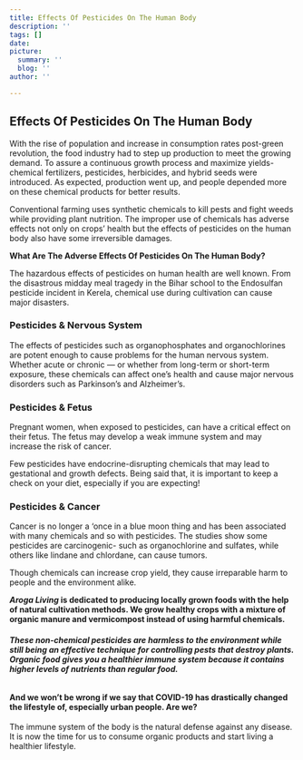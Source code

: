 ```yaml
---
title: Effects Of Pesticides On The Human Body
description: ''
tags: []
date: 
picture:
  summary: ''
  blog: ''
author: ''

---
```

## Effects Of Pesticides On The Human Body

With the rise of population and increase in consumption rates post-green revolution, the food industry had to step up production to meet the growing demand. To assure a continuous growth process and maximize yields- chemical fertilizers, pesticides, herbicides, and hybrid seeds were introduced. As expected, production went up, and people depended more on these chemical products for better results.

Conventional farming uses synthetic chemicals to kill pests and fight weeds while providing plant nutrition. The improper use of chemicals has adverse effects not only on crops’ health but the effects of pesticides on the human body also have some irreversible damages.  
  
**What Are The Adverse Effects Of Pesticides On The Human Body?**

The hazardous effects of pesticides on human health are well known. From the disastrous midday meal tragedy in the Bihar school to the Endosulfan pesticide incident in Kerela, chemical use during cultivation can cause major disasters.

### **Pesticides & Nervous System**

The effects of pesticides such as organophosphates and organochlorines are potent enough to cause problems for the human nervous system. Whether acute or chronic — or whether from long-term or short-term exposure, these chemicals can affect one’s health and cause major nervous disorders such as Parkinson’s and Alzheimer’s.

### **Pesticides & Fetus**

Pregnant women, when exposed to pesticides, can have a critical effect on their fetus. The fetus may develop a weak immune system and may increase the risk of cancer.

Few pesticides ‌have endocrine-disrupting chemicals that may lead to gestational and growth defects. Being said that, it is important to keep a check on your diet, especially if you are expecting!

### **Pesticides & Cancer**

Cancer is no longer a ‘once in a blue moon thing and has been associated with many chemicals and so with pesticides. The studies show some pesticides are carcinogenic- such as organochlorine and sulfates, while others like lindane and chlordane, can cause tumors.

Though chemicals can increase crop yield, they cause irreparable harm to people and the environment alike.

**_Aroga Living_ is dedicated to producing locally grown foods with the help of natural cultivation methods. We grow healthy crops with a mixture of organic manure and vermicompost instead of using harmful chemicals.**

###### **These non-chemical pesticides are harmless to the environment while still being an effective technique for controlling pests that destroy plants. Organic food gives you a healthier immune system because it contains higher levels of nutrients than regular food.**

#### And we won’t be wrong if we say that COVID-19 has drastically changed the lifestyle of, especially urban people. Are we?

The immune system of the body is the natural defense against any disease. It is now the time for us to consume organic products and start living a healthier lifestyle.
